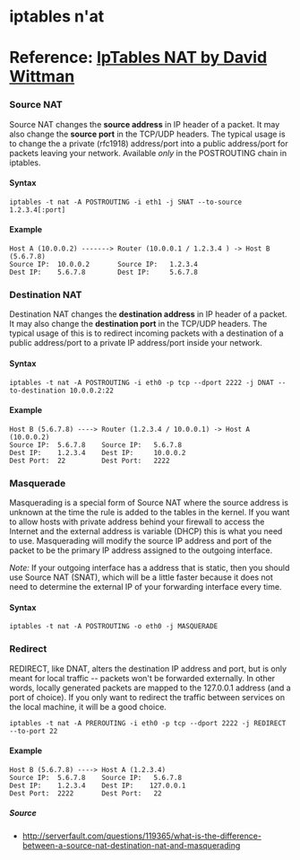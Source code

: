 # iptables n'at
# Reference: [IpTables NAT by David Wittman](https://gist.github.com/DavidWittman/3805130)

### Source NAT
Source NAT changes the **source address** in IP header of a packet. It may also change the **source port** in the TCP/UDP headers. The typical usage is to change the a private (rfc1918) address/port into a public address/port for packets leaving your network. Available _only_ in the POSTROUTING chain in iptables.

#### Syntax
`iptables -t nat -A POSTROUTING -i eth1 -j SNAT --to-source 1.2.3.4[:port]`

#### Example
```
Host A (10.0.0.2) -------> Router (10.0.0.1 / 1.2.3.4 ) -> Host B (5.6.7.8)
Source IP:	10.0.0.2	   Source IP:	1.2.3.4
Dest IP:	5.6.7.8	 	   Dest IP:     5.6.7.8
```

### Destination NAT
Destination NAT changes the **destination address** in IP header of a packet. It may also change the **destination port** in the TCP/UDP headers. The typical usage of this is to redirect incoming packets with a destination of a public address/port to a private IP address/port inside your network.

#### Syntax
`iptables -t nat -A POSTROUTING -i eth0 -p tcp --dport 2222 -j DNAT --to-destination 10.0.0.2:22`

#### Example
```
Host B (5.6.7.8) ----> Router (1.2.3.4 / 10.0.0.1) -> Host A (10.0.0.2)
Source IP:	5.6.7.8    Source IP:	5.6.7.8
Dest IP:	1.2.3.4	   Dest IP:     10.0.0.2
Dest Port:	22		   Dest Port:	2222
```
### Masquerade
Masquerading is a special form of Source NAT where the source address is unknown at the time the rule is added to the tables in the kernel. If you want to allow hosts with private address behind your firewall to access the Internet and the external address is variable (DHCP) this is what you need to use. Masquerading will modify the source IP address and port of the packet to be the primary IP address assigned to the outgoing interface. 

*Note:* If your outgoing interface has a address that is static, then you should use Source NAT (SNAT), which will be a little faster because it does not need to determine the external IP of your forwarding interface every time.

#### Syntax
`iptables -t nat -A POSTROUTING -o eth0 -j MASQUERADE`

### Redirect
REDIRECT, like DNAT, alters the destination IP address and port, but is only meant for local traffic -- packets won't be forwarded externally. In other words, locally generated packets are mapped to the 127.0.0.1 address (and a port of choice). If you only want to redirect the traffic between services on the local machine, it will be a good choice.

`iptables -t nat -A PREROUTING -i eth0 -p tcp --dport 2222 -j REDIRECT --to-port 22`

#### Example
```
Host B (5.6.7.8) ----> Host A (1.2.3.4)
Source IP:  5.6.7.8    Source IP:	5.6.7.8
Dest IP:    1.2.3.4    Dest IP:    127.0.0.1
Dest Port:  2222	   Dest Port:	22
```

##### Source
- http://serverfault.com/questions/119365/what-is-the-difference-between-a-source-nat-destination-nat-and-masquerading
